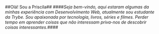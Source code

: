 ##Olá! Sou a Priscila##
####*Seja bem-vindo, aqui estaram algumas da minhas experiência com Desenvolvimento Web, atualmente sou estudante da Trybe. Sou apaixonada por tecnologia, livros, séries e filmes.*
*Perder tempo em aprender coisas que não interessam priva-nos de descobrir coisas interessantes.*####